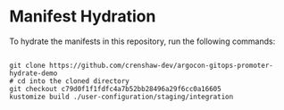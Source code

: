 
# Manifest Hydration

To hydrate the manifests in this repository, run the following commands:

```shell

git clone https://github.com/crenshaw-dev/argocon-gitops-promoter-hydrate-demo
# cd into the cloned directory
git checkout c79d0f1f1fdfc4a7b52bb28496a29f6cc0a16605
kustomize build ./user-configuration/staging/integration
```